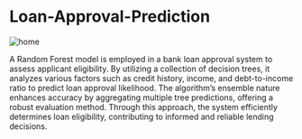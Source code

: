 # Loan-Approval-Prediction

![home](https://github.com/MainakRepositor/Loan-Approval-Prediction/assets/64016811/518475b1-bb60-4971-9e20-5b82858cb54a)

A Random Forest model is employed in a bank loan approval system to assess applicant eligibility. By utilizing a collection of decision trees, it analyzes various factors such as credit history, income, and debt-to-income ratio to predict loan approval likelihood. The algorithm’s ensemble nature enhances accuracy by aggregating multiple tree predictions, offering a robust evaluation method. Through this approach, the system efficiently determines loan eligibility, contributing to informed and reliable lending decisions.
